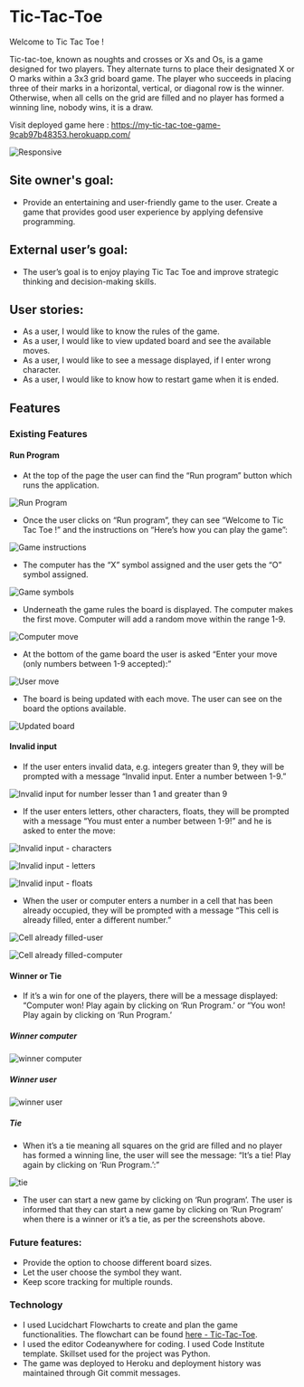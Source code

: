
# Tic-Tac-Toe

Welcome to Tic Tac Toe ! 

Tic-tac-toe, known as noughts and crosses or Xs and Os, is a game designed for two players. They alternate turns to place their designated X or O marks within a 3x3 grid board game. The player who succeeds in placing three of their marks in a horizontal, vertical, or diagonal row is the winner.
Otherwise, when all cells on the grid are filled and no player has formed a winning line, nobody wins, it is a draw.  

Visit deployed game here : https://my-tic-tac-toe-game-9cab97b48353.herokuapp.com/

![Responsive]()

## Site owner's goal:

* Provide an entertaining and user-friendly game to the user. Create a game that provides good user experience by applying defensive programming.

## External user’s goal:

* The user’s goal is to enjoy playing Tic Tac Toe and improve strategic thinking and decision-making skills.

## User stories:

* As a user, I would like to know the rules of the game.
* As a user, I would like to view updated board and see the available moves. 
* As a user, I would like to see a message displayed, if I enter wrong character.
* As a user, I would like to know how to restart game when it is ended.

## Features

### Existing Features

#### Run Program

* At the top of the page the user can find the “Run program” button which runs the application. 

![Run Program](https://github.com/AdrianaStoi/tic-tac-toe/blob/main/documentation/imagesreadme/run_program_button.png)

* Once the user clicks on “Run program”, they can see “Welcome to Tic Tac Toe !” and  the instructions on “Here’s how you can play the game”:

![Game instructions](https://github.com/AdrianaStoi/tic-tac-toe/blob/main/documentation/imagesreadme/game_instructions.png)

* The computer has the “X” symbol assigned and the user gets the “O” symbol assigned.

![Game symbols](https://github.com/AdrianaStoi/tic-tac-toe/blob/main/documentation/imagesreadme/symbols_assigned.png)

* Underneath the game rules the board is displayed. The computer makes the first move. Computer will add a random move within the range 1-9.

![Computer move](https://github.com/AdrianaStoi/tic-tac-toe/blob/main/documentation/imagesreadme/computer_move.png)

* At the bottom of the game board the user is asked “Enter your move (only numbers between 1-9 accepted):”

![User move](https://github.com/AdrianaStoi/tic-tac-toe/blob/main/documentation/imagesreadme/user_turn_message.png)

* The board is being updated with each move. The user can see on the board the options available.

![Updated board](https://github.com/AdrianaStoi/tic-tac-toe/blob/main/documentation/imagesreadme/board_updated.png)

#### Invalid input

* If the user enters invalid data, e.g. integers greater than 9, they will be prompted with a message “Invalid input. Enter a number between 1-9.”

![Invalid input for number lesser than 1 and greater than 9](https://github.com/AdrianaStoi/tic-tac-toe/blob/main/documentation/imagesreadme/invalid_input.png)

* If the user enters letters, other characters, floats, they will be prompted with a message “You must enter a number between 1-9!” and he is asked to enter the move:

![Invalid input - characters](https://github.com/AdrianaStoi/tic-tac-toe/blob/main/documentation/imagesreadme/invalid_characters.png)

![Invalid input - letters](https://github.com/AdrianaStoi/tic-tac-toe/blob/main/documentation/imagesreadme/invalid_input_letters.png)

![Invalid input - floats](https://github.com/AdrianaStoi/tic-tac-toe/blob/main/documentation/imagesreadme/invalid_input_floats.png)

* When the user or computer enters a number in a cell that has been already occupied, they will be prompted with a message “This cell is already filled, enter a different number.”

![Cell already filled-user](https://github.com/AdrianaStoi/tic-tac-toe/blob/main/documentation/imagesreadme/cell_already_filled_in.png)

![Cell already filled-computer](https://github.com/AdrianaStoi/tic-tac-toe/blob/main/documentation/imagesreadme/cell_already_filled_in_computer.png)

#### Winner or Tie

* If it’s a win for one of the players, there will be a message displayed: “Computer won! Play again by clicking on ‘Run Program.’ or “You won! Play again by clicking on ‘Run Program.’

##### Winner computer

![winner computer](https://github.com/AdrianaStoi/tic-tac-toe/blob/main/documentation/imagesreadme/winner_computer.png)

##### Winner user

![winner user](https://github.com/AdrianaStoi/tic-tac-toe/blob/main/documentation/imagesreadme/winner_user.png)

##### Tie

* When it’s a tie meaning all squares on the grid are filled and no player has formed a winning line, the user will see the message: “It’s a tie! Play again by clicking on ‘Run Program.’:”

![tie](https://github.com/AdrianaStoi/tic-tac-toe/blob/main/documentation/imagesreadme/winner_tie.png)

* The user can start a new game by clicking on ‘Run program’. The user is informed that they can start a new game by clicking on ‘Run Program’ when there is a winner or it’s a tie, as per the screenshots above.

### Future features:

* Provide the option to choose different board sizes.
* Let the user choose the symbol they want.
* Keep score tracking for multiple rounds.

### Technology

* I used Lucidchart Flowcharts to create and plan the game functionalities. The flowchart can be found [here - Tic-Tac-Toe](https://github.com/AdrianaStoi/tic-tac-toe/blob/main/documentation/flowcharts_tic_tac_toe.pdf).
* I used the editor Codeanywhere for coding. I used Code Institute template. Skillset used for the project was Python. 
* The game was deployed to Heroku and deployment history was maintained through Git commit messages.
